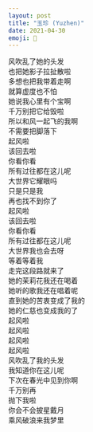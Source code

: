 ```yaml
---
layout: post
title: "玉珍 (Yuzhen)"
date: 2021-04-30
emoji: 👵
---
```

风吹乱了她的头发  
也把她影子拉扯散啦  
多想也把我带着走啊  
就算虚度也不怕  
她说我心里有个宝啊  
千万别把它给毁啦  
所以和风一起飞的我啊  
不需要把脚落下  
起风啦  
该回去啦  
你看你看  
所有过往都在这儿呢  
大世界它耀眼吗  
只是只是我  
再也找不到你了  
起风啦  
该回去啦  
你看你看  
所有过往都在这儿呢  
大世界我也会去呀  
等着等着我  
走完这段路就来了  
她的茉莉花我还在喝着  
她听的歌我还在唱着呢  
直到她的苦衷变成了我的  
她的仁慈也变成我的了  
起风啦  
起风啦  
起风啦  
起风啦  
风吹乱了我的头发  
我知道你在这儿呢  
下次在春光中见到你啊  
千万别再  
抛下我啦  
你会不会披星戴月  
乘风破浪来我梦里  